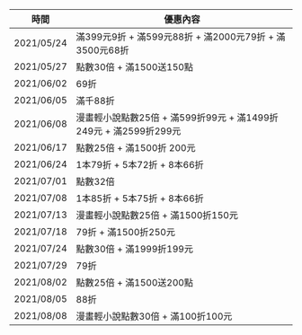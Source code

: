 | 時間 | 優惠內容 |
| ---- | -------- |
| 2021/05/24 | 滿399元9折 + 滿599元88折 + 滿2000元79折 + 滿3500元68折 |
| 2021/05/27 | 點數30倍 + 滿1500送150點 |
| 2021/06/02 | 69折 |
| 2021/06/05 | 滿千88折 |
| 2021/06/08 | 漫畫輕小說點數25倍 + 滿599折99元 + 滿1499折249元 + 滿2599折299元 |
| 2021/06/17 | 點數25倍 + 滿1500折 200元 |
| 2021/06/24 | 1本79折 + 5本72折 + 8本66折 |
| 2021/07/01 | 點數32倍 |
| 2021/07/08 | 1本85折 + 5本75折 + 8本66折 |
| 2021/07/13 | 漫畫輕小說點數25倍 + 滿1500折150元 |
| 2021/07/18 | 79折 + 滿1500折250元 |
| 2021/07/24 | 點數30倍 + 滿1999折199元 |
| 2021/07/29 | 79折 |
| 2021/08/02 | 點數25倍 + 滿1500送200點 |
| 2021/08/05 | 88折 |
| 2021/08/08 | 漫畫輕小說點數30倍 + 滿100折100元 |
